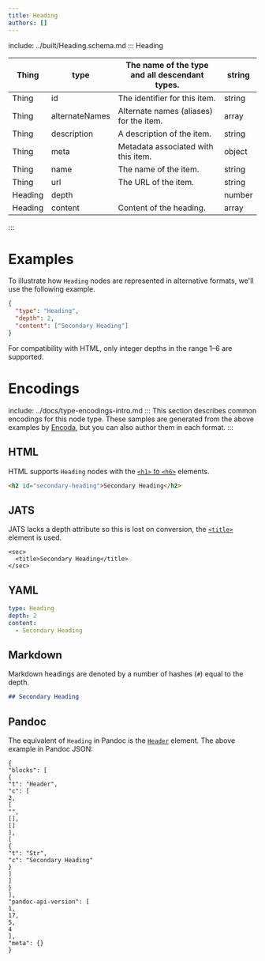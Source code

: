 ```yaml
---
title: Heading
authors: []
---
```


include: ../built/Heading.schema.md
:::
Heading

| Thing   | type           | The name of the type and all descendant types. | string |
| ------- | -------------- | ---------------------------------------------- | ------ |
| Thing   | id             | The identifier for this item.                  | string |
| Thing   | alternateNames | Alternate names (aliases) for the item.        | array  |
| Thing   | description    | A description of the item.                     | string |
| Thing   | meta           | Metadata associated with this item.            | object |
| Thing   | name           | The name of the item.                          | string |
| Thing   | url            | The URL of the item.                           | string |
| Heading | depth          |                                                | number |
| Heading | content        | Content of the heading.                        | array  |

:::

# Examples

To illustrate how `Heading` nodes are represented in alternative formats, we'll use the following example.

```json import=heading
{
  "type": "Heading",
  "depth": 2,
  "content": ["Secondary Heading"]
}
```

For compatibility with HTML, only integer depths in the range 1–6 are supported.

# Encodings

include: ../docs/type-encodings-intro.md
:::
This section describes common encodings for this node type. These samples are generated from the above examples by [Encoda](https://stencila.github.io/encoda), but you can also author them in each format.
:::

## HTML

HTML supports `Heading` nodes with the [`<h1>` to `<h6>`](https://developer.mozilla.org/en-US/docs/Web/HTML/Element/h1) elements.

```html export=heading
<h2 id="secondary-heading">Secondary Heading</h2>
```

## JATS

JATS lacks a depth attribute so this is lost on conversion, the [`<title>`](https://jats.nlm.nih.gov/archiving/tag-library/1.1/element/title.html) element is used.

```jats export=heading
<sec>
  <title>Secondary Heading</title>
</sec>

```

## YAML

```yaml export=heading
type: Heading
depth: 2
content:
  - Secondary Heading
```

## Markdown

Markdown headings are denoted by a number of hashes (`#`) equal to the depth.

```markdown export=heading
## Secondary Heading
```

## Pandoc

The equivalent of `Heading` in Pandoc is the [`Header`](https://github.com/jgm/pandoc-types/blob/1.17.5.4/Text/Pandoc/Definition.hs#L233) element. The above example in Pandoc JSON:

```pandoc export=heading
{
"blocks": [
{
"t": "Header",
"c": [
2,
[
"",
[],
[]
],
[
{
"t": "Str",
"c": "Secondary Heading"
}
]
]
}
],
"pandoc-api-version": [
1,
17,
5,
4
],
"meta": {}
}
```
